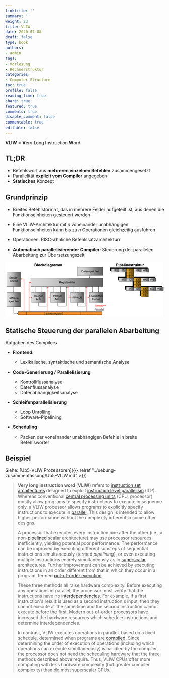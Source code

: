 ```yaml
---
linktitle: ''
summary: ''
weight: 23
title: VLIW
date: 2020-07-08
draft: false
type: book
authors:
- admin
tags:
- Vorlesung
- Rechnerstruktur
categories:
- Computer Structure
toc: true
profile: false
reading_time: true
share: true
featured: true
comments: true
disable_comment: false
commentable: true
editable: false
---
```


**VLIW** = **V**ery **L**ong **I**nstruction **W**ord

## TL;DR

- Befehlswort aus **mehreren einzelnen Befehlen** zusammengesetzt
- Parallelität **explizit vom Compiler** angegeben
- **Statisches** Konzept

## Grundprinzip

- Breites Befehlsformat, das in mehrere Felder aufgeteilt ist, aus denen die Funktionseinheiten gesteuert werden

- Eine VLIW-Architektur mit $n$ voneinander unabhängigen Funktionseinheiten kann bis zu $n$ Operationen gleichzeitig ausführen
- Operationen: RISC-ähnliche Befehlssatzarchitekturr
- **Automatisch parallelisierender Compiler**: Steuerung der parallelen Abarbeitung zur Übersetzungszeit

<img src="https://raw.githubusercontent.com/EckoTan0804/upic-repo/master/uPic/截屏2020-07-02%2017.03.58.png" alt="截屏2020-07-02 17.03.58" style="zoom:80%;" />



## Statische Steuerung der parallelen Abarbeitung

Aufgaben des Compilers

- **Frontend**:
  - Lexikalische, syntaktische und semantische Analyse
- **Code-Generierung / Parallelisierung**
  - Kontrollflussanalyse 
  - Datenflussanalyse 
  - Datenabhängigkeitsanalyse

- **Schleifenparallelisierung**
  - Loop Unrolling 
  - Software-Pipelining
- **Scheduling**
  - Packen der voneinander unabhängigen Befehle in breite Befehlswörter

## Beispiel

Siehe: [Ub5-VLIW Prozessoren]({{<relref "../uebung-zusammenfassung/Ub5-VLIW.md" >}})



> **Very long instruction word** (**VLIW**) refers to [instruction set architectures](https://en.wikipedia.org/wiki/Instruction_set_architecture) designed to exploit [instruction level parallelism](https://en.wikipedia.org/wiki/Instruction_level_parallelism) (ILP). Whereas conventional [central processing units](https://en.wikipedia.org/wiki/Central_processing_unit) (CPU, processor) mostly allow programs to specify instructions to execute in sequence only, a VLIW processor allows programs to explicitly specify instructions to execute in [parallel](https://en.wikipedia.org/wiki/Parallel_computing). This design is intended to allow higher performance without the complexity inherent in some other designs.
>
> A processor that executes every instruction one after the other (i.e., a non-[pipelined](https://en.wikipedia.org/wiki/Pipelining) scalar architecture) may use processor resources inefficiently, yielding potential poor performance. The performance can be improved by executing different substeps of sequential instructions simultaneously (termed *pipelining*), or even executing multiple instructions entirely simultaneously as in [superscalar](https://en.wikipedia.org/wiki/Superscalar) architectures. Further improvement can be achieved by executing instructions in an order different from that in which they occur in a program, termed [out-of-order execution](https://en.wikipedia.org/wiki/Out-of-order_execution).
>
> These three methods all raise hardware complexity. Before executing any operations in parallel, the processor must verify that the instructions have no [interdependencies](https://en.wikipedia.org/wiki/Dependence_analysis). For example, if a first instruction's result is used as a second instruction's input, then they cannot execute at the same time and the second instruction cannot execute before the first. Modern out-of-order processors have increased the hardware resources which schedule instructions and determine interdependencies.
>
> In contrast, VLIW executes operations in parallel, based on a fixed schedule, determined when programs are [compiled](https://en.wikipedia.org/wiki/Compiler). Since determining the order of execution of operations (including which operations can execute simultaneously) is handled by the compiler, the processor does not need the scheduling hardware that the three methods described above require. Thus, VLIW CPUs offer more computing with less hardware complexity (but greater compiler complexity) than do most superscalar CPUs.